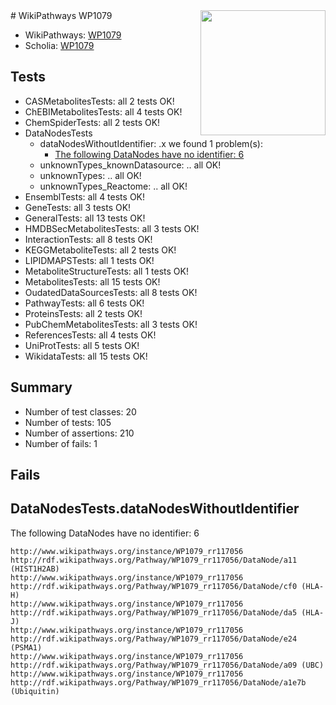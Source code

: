 <img style="float: right; width: 200px" src="https://upload.wikimedia.org/wikipedia/commons/thumb/8/83/Wplogo_with_text_500.png/640px-Wplogo_with_text_500.png" />
# WikiPathways WP1079

* WikiPathways: [WP1079](https://new.wikipathways.org/pathways/WP1079)
* Scholia: [WP1079](https://scholia.toolforge.org/wikipathways/WP1079)
## Tests
* CASMetabolitesTests: all 2 tests OK!
* ChEBIMetabolitesTests: all 4 tests OK!
* ChemSpiderTests: all 2 tests OK!
* DataNodesTests
    * dataNodesWithoutIdentifier: .x we found 1 problem(s):
        * [The following DataNodes have no identifier: 6](#d2d32fa5)
    * unknownTypes_knownDatasource: .. all OK!
    * unknownTypes: .. all OK!
    * unknownTypes_Reactome: .. all OK!
* EnsemblTests: all 4 tests OK!
* GeneTests: all 3 tests OK!
* GeneralTests: all 13 tests OK!
* HMDBSecMetabolitesTests: all 3 tests OK!
* InteractionTests: all 8 tests OK!
* KEGGMetaboliteTests: all 2 tests OK!
* LIPIDMAPSTests: all 1 tests OK!
* MetaboliteStructureTests: all 1 tests OK!
* MetabolitesTests: all 15 tests OK!
* OudatedDataSourcesTests: all 8 tests OK!
* PathwayTests: all 6 tests OK!
* ProteinsTests: all 2 tests OK!
* PubChemMetabolitesTests: all 3 tests OK!
* ReferencesTests: all 4 tests OK!
* UniProtTests: all 5 tests OK!
* WikidataTests: all 15 tests OK!


## Summary

* Number of test classes: 20
* Number of tests: 105
* Number of assertions: 210
* Number of fails: 1

## Fails

<a name="d2d32fa5" />

## DataNodesTests.dataNodesWithoutIdentifier

The following DataNodes have no identifier: 6
```
http://www.wikipathways.org/instance/WP1079_rr117056 http://rdf.wikipathways.org/Pathway/WP1079_rr117056/DataNode/a11 (HIST1H2AB)
http://www.wikipathways.org/instance/WP1079_rr117056 http://rdf.wikipathways.org/Pathway/WP1079_rr117056/DataNode/cf0 (HLA-H)
http://www.wikipathways.org/instance/WP1079_rr117056 http://rdf.wikipathways.org/Pathway/WP1079_rr117056/DataNode/da5 (HLA-J)
http://www.wikipathways.org/instance/WP1079_rr117056 http://rdf.wikipathways.org/Pathway/WP1079_rr117056/DataNode/e24 (PSMA1)
http://www.wikipathways.org/instance/WP1079_rr117056 http://rdf.wikipathways.org/Pathway/WP1079_rr117056/DataNode/a09 (UBC)
http://www.wikipathways.org/instance/WP1079_rr117056 http://rdf.wikipathways.org/Pathway/WP1079_rr117056/DataNode/a1e7b (Ubiquitin)
```

